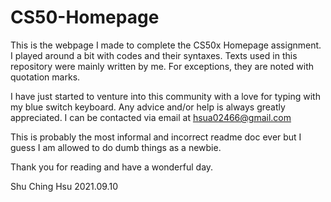 # CS50-Homepage

This is the webpage I made to complete the CS50x Homepage assignment. I played around a bit with codes and their syntaxes.
Texts used in this repository were mainly written by me. For exceptions, they are noted with quotation marks.

I have just started to venture into this community with a love for typing with my blue switch keyboard. Any advice and/or help is always greatly appreciated.
I can be contacted via email at hsua02466@gmail.com

This is probably the most informal and incorrect readme doc ever but I guess I am allowed to do dumb things as a newbie.

Thank you for reading and have a wonderful day.

Shu Ching Hsu 2021.09.10
